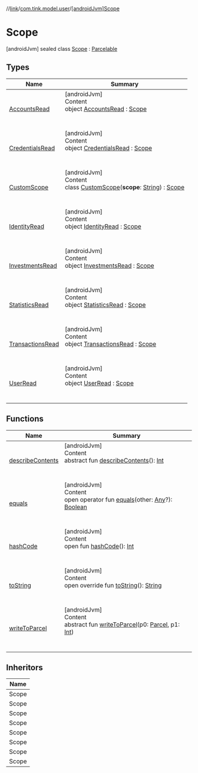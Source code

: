 //[link](../../index.md)/[com.tink.model.user](../index.md)/[[androidJvm]Scope](index.md)



# Scope  
 [androidJvm] sealed class [Scope](index.md) : [Parcelable](https://developer.android.com/reference/kotlin/android/os/Parcelable.html)   


## Types  
  
|  Name|  Summary| 
|---|---|
| <a name="com.tink.model.user/Scope.AccountsRead///PointingToDeclaration/"></a>[AccountsRead](-accounts-read/index.md)| <a name="com.tink.model.user/Scope.AccountsRead///PointingToDeclaration/"></a>[androidJvm]  <br>Content  <br>object [AccountsRead](-accounts-read/index.md) : [Scope](index.md)  <br><br><br>
| <a name="com.tink.model.user/Scope.CredentialsRead///PointingToDeclaration/"></a>[CredentialsRead](-credentials-read/index.md)| <a name="com.tink.model.user/Scope.CredentialsRead///PointingToDeclaration/"></a>[androidJvm]  <br>Content  <br>object [CredentialsRead](-credentials-read/index.md) : [Scope](index.md)  <br><br><br>
| <a name="com.tink.model.user/Scope.CustomScope///PointingToDeclaration/"></a>[CustomScope](-custom-scope/index.md)| <a name="com.tink.model.user/Scope.CustomScope///PointingToDeclaration/"></a>[androidJvm]  <br>Content  <br>class [CustomScope](-custom-scope/index.md)(**scope**: [String](https://kotlinlang.org/api/latest/jvm/stdlib/kotlin/-string/index.html)) : [Scope](index.md)  <br><br><br>
| <a name="com.tink.model.user/Scope.IdentityRead///PointingToDeclaration/"></a>[IdentityRead](-identity-read/index.md)| <a name="com.tink.model.user/Scope.IdentityRead///PointingToDeclaration/"></a>[androidJvm]  <br>Content  <br>object [IdentityRead](-identity-read/index.md) : [Scope](index.md)  <br><br><br>
| <a name="com.tink.model.user/Scope.InvestmentsRead///PointingToDeclaration/"></a>[InvestmentsRead](-investments-read/index.md)| <a name="com.tink.model.user/Scope.InvestmentsRead///PointingToDeclaration/"></a>[androidJvm]  <br>Content  <br>object [InvestmentsRead](-investments-read/index.md) : [Scope](index.md)  <br><br><br>
| <a name="com.tink.model.user/Scope.StatisticsRead///PointingToDeclaration/"></a>[StatisticsRead](-statistics-read/index.md)| <a name="com.tink.model.user/Scope.StatisticsRead///PointingToDeclaration/"></a>[androidJvm]  <br>Content  <br>object [StatisticsRead](-statistics-read/index.md) : [Scope](index.md)  <br><br><br>
| <a name="com.tink.model.user/Scope.TransactionsRead///PointingToDeclaration/"></a>[TransactionsRead](-transactions-read/index.md)| <a name="com.tink.model.user/Scope.TransactionsRead///PointingToDeclaration/"></a>[androidJvm]  <br>Content  <br>object [TransactionsRead](-transactions-read/index.md) : [Scope](index.md)  <br><br><br>
| <a name="com.tink.model.user/Scope.UserRead///PointingToDeclaration/"></a>[UserRead](-user-read/index.md)| <a name="com.tink.model.user/Scope.UserRead///PointingToDeclaration/"></a>[androidJvm]  <br>Content  <br>object [UserRead](-user-read/index.md) : [Scope](index.md)  <br><br><br>


## Functions  
  
|  Name|  Summary| 
|---|---|
| <a name="android.os/Parcelable/describeContents/#/PointingToDeclaration/"></a>[describeContents](../../com.tink.service.provider/[android-jvm]-provider-filter/index.md#%5Bandroid.os%2FParcelable%2FdescribeContents%2F%23%2FPointingToDeclaration%2F%5D%2FFunctions%2F1854938400)| <a name="android.os/Parcelable/describeContents/#/PointingToDeclaration/"></a>[androidJvm]  <br>Content  <br>abstract fun [describeContents](../../com.tink.service.provider/[android-jvm]-provider-filter/index.md#%5Bandroid.os%2FParcelable%2FdescribeContents%2F%23%2FPointingToDeclaration%2F%5D%2FFunctions%2F1854938400)(): [Int](https://kotlinlang.org/api/latest/jvm/stdlib/kotlin/-int/index.html)  <br><br><br>
| <a name="kotlin/Any/equals/#kotlin.Any?/PointingToDeclaration/"></a>[equals](../../com.tink.service.user/[android-jvm]-user-profile-service-impl/index.md#%5Bkotlin%2FAny%2Fequals%2F%23kotlin.Any%3F%2FPointingToDeclaration%2F%5D%2FFunctions%2F1854938400)| <a name="kotlin/Any/equals/#kotlin.Any?/PointingToDeclaration/"></a>[androidJvm]  <br>Content  <br>open operator fun [equals](../../com.tink.service.user/[android-jvm]-user-profile-service-impl/index.md#%5Bkotlin%2FAny%2Fequals%2F%23kotlin.Any%3F%2FPointingToDeclaration%2F%5D%2FFunctions%2F1854938400)(other: [Any](https://kotlinlang.org/api/latest/jvm/stdlib/kotlin/-any/index.html)?): [Boolean](https://kotlinlang.org/api/latest/jvm/stdlib/kotlin/-boolean/index.html)  <br><br><br>
| <a name="kotlin/Any/hashCode/#/PointingToDeclaration/"></a>[hashCode](../../com.tink.service.user/[android-jvm]-user-profile-service-impl/index.md#%5Bkotlin%2FAny%2FhashCode%2F%23%2FPointingToDeclaration%2F%5D%2FFunctions%2F1854938400)| <a name="kotlin/Any/hashCode/#/PointingToDeclaration/"></a>[androidJvm]  <br>Content  <br>open fun [hashCode](../../com.tink.service.user/[android-jvm]-user-profile-service-impl/index.md#%5Bkotlin%2FAny%2FhashCode%2F%23%2FPointingToDeclaration%2F%5D%2FFunctions%2F1854938400)(): [Int](https://kotlinlang.org/api/latest/jvm/stdlib/kotlin/-int/index.html)  <br><br><br>
| <a name="com.tink.model.user/Scope/toString/#/PointingToDeclaration/"></a>[toString](to-string.md)| <a name="com.tink.model.user/Scope/toString/#/PointingToDeclaration/"></a>[androidJvm]  <br>Content  <br>open override fun [toString](to-string.md)(): [String](https://kotlinlang.org/api/latest/jvm/stdlib/kotlin/-string/index.html)  <br><br><br>
| <a name="android.os/Parcelable/writeToParcel/#android.os.Parcel#kotlin.Int/PointingToDeclaration/"></a>[writeToParcel](../../com.tink.service.provider/[android-jvm]-provider-filter/index.md#%5Bandroid.os%2FParcelable%2FwriteToParcel%2F%23android.os.Parcel%23kotlin.Int%2FPointingToDeclaration%2F%5D%2FFunctions%2F1854938400)| <a name="android.os/Parcelable/writeToParcel/#android.os.Parcel#kotlin.Int/PointingToDeclaration/"></a>[androidJvm]  <br>Content  <br>abstract fun [writeToParcel](../../com.tink.service.provider/[android-jvm]-provider-filter/index.md#%5Bandroid.os%2FParcelable%2FwriteToParcel%2F%23android.os.Parcel%23kotlin.Int%2FPointingToDeclaration%2F%5D%2FFunctions%2F1854938400)(p0: [Parcel](https://developer.android.com/reference/kotlin/android/os/Parcel.html), p1: [Int](https://kotlinlang.org/api/latest/jvm/stdlib/kotlin/-int/index.html))  <br><br><br>


## Inheritors  
  
|  Name| 
|---|
| <a name="com.tink.model.user/Scope.TransactionsRead///PointingToDeclaration/"></a>Scope
| <a name="com.tink.model.user/Scope.AccountsRead///PointingToDeclaration/"></a>Scope
| <a name="com.tink.model.user/Scope.UserRead///PointingToDeclaration/"></a>Scope
| <a name="com.tink.model.user/Scope.CredentialsRead///PointingToDeclaration/"></a>Scope
| <a name="com.tink.model.user/Scope.IdentityRead///PointingToDeclaration/"></a>Scope
| <a name="com.tink.model.user/Scope.InvestmentsRead///PointingToDeclaration/"></a>Scope
| <a name="com.tink.model.user/Scope.StatisticsRead///PointingToDeclaration/"></a>Scope
| <a name="com.tink.model.user/Scope.CustomScope///PointingToDeclaration/"></a>Scope


